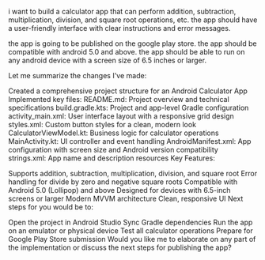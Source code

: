 i want to build a calculator app that can perform addition, subtraction, multiplication, division, and square root operations, etc. the app should have a user-friendly interface with clear instructions and error messages.

the app is going to be published on the google play store. the app should be compatible with android 5.0 and above. the app should be able to run on any android device with a screen size of 6.5 inches or larger.


Let me summarize the changes I've made:

Created a comprehensive project structure for an Android Calculator App
Implemented key files:
README.md: Project overview and technical specifications
build.gradle.kts: Project and app-level Gradle configuration
activity_main.xml: User interface layout with a responsive grid design
styles.xml: Custom button styles for a clean, modern look
CalculatorViewModel.kt: Business logic for calculator operations
MainActivity.kt: UI controller and event handling
AndroidManifest.xml: App configuration with screen size and Android version compatibility
strings.xml: App name and description resources
Key Features:

Supports addition, subtraction, multiplication, division, and square root
Error handling for divide by zero and negative square roots
Compatible with Android 5.0 (Lollipop) and above
Designed for devices with 6.5-inch screens or larger
Modern MVVM architecture
Clean, responsive UI
Next steps for you would be to:

Open the project in Android Studio
Sync Gradle dependencies
Run the app on an emulator or physical device
Test all calculator operations
Prepare for Google Play Store submission
Would you like me to elaborate on any part of the implementation or discuss the next steps for publishing the app?


















